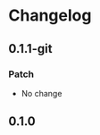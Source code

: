 # Changelog

## 0.1.1-git

### Patch

- No change

## 0.1.0

<!-- Increment to skip CHANGELOG.md test: 0 -->
